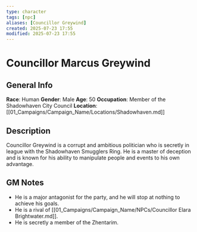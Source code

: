 ```yaml
---
type: character
tags: [npc]
aliases: [Councillor Greywind]
created: 2025-07-23 17:55
modified: 2025-07-23 17:55
---
```

# Councillor Marcus Greywind

## General Info
**Race**: Human
**Gender**: Male
**Age**: 50
**Occupation**: Member of the Shadowhaven City Council
**Location**: [[01_Campaigns/Campaign_Name/Locations/Shadowhaven.md]]

## Description
Councillor Greywind is a corrupt and ambitious politician who is secretly in league with the Shadowhaven Smugglers Ring. He is a master of deception and is known for his ability to manipulate people and events to his own advantage.

## GM Notes
- He is a major antagonist for the party, and he will stop at nothing to achieve his goals.
- He is a rival of [[01_Campaigns/Campaign_Name/NPCs/Councillor Elara Brightwater.md]].
- He is secretly a member of the Zhentarim.